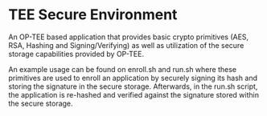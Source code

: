 # TEE Secure Environment

An OP-TEE based application that provides basic crypto primitives (AES, RSA, Hashing and Signing/Verifying) as well as utilization of the secure storage capabilities provided by OP-TEE.

An example usage can be found on enroll.sh and run.sh where these primitives are used to enroll an application by securely signing its hash and storing the signature in the secure storage. Afterwards, in the run.sh script, the application is re-hashed and verified against the signature stored within the secure storage.
